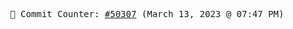 <p align="center">
    <samp>
        📮 Commit Counter: <a href="https://github.com/Javascript-void0/Javascript-void0/commits/main">#50307</a> (March 13, 2023 @ 07:47 PM)
    </samp>
</p>